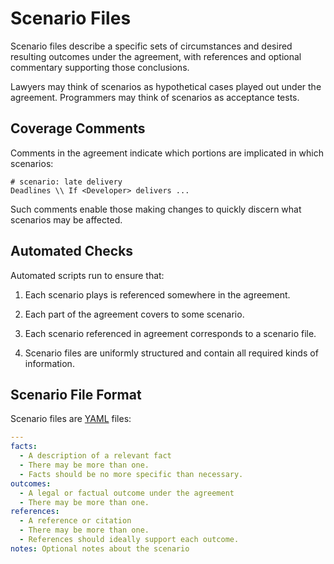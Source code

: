 Scenario Files
==============

Scenario files describe a specific sets of circumstances and desired resulting outcomes under the agreement, with references and optional commentary supporting those conclusions.

Lawyers may think of scenarios as hypothetical cases played out under the agreement. Programmers may think of scenarios as acceptance tests.

Coverage Comments
-----------------

Comments in the agreement indicate which portions are implicated in which scenarios:

```commonform
# scenario: late delivery
Deadlines \\ If <Developer> delivers ...
```

Such comments enable those making changes to quickly discern what scenarios may be affected.

Automated Checks
----------------

Automated scripts run to ensure that:

1. Each scenario plays is referenced somewhere in the agreement.

2. Each part of the agreement covers to some scenario.

3. Each scenario referenced in agreement corresponds to a scenario file.

4. Scenario files are uniformly structured and contain all required kinds of information.

Scenario File Format
--------------------

Scenario files are [YAML](http://yaml.org/) files:

```yaml
---
facts:
  - A description of a relevant fact
  - There may be more than one.
  - Facts should be no more specific than necessary.
outcomes:
  - A legal or factual outcome under the agreement
  - There may be more than one.
references:
  - A reference or citation
  - There may be more than one.
  - References should ideally support each outcome.
notes: Optional notes about the scenario
```
